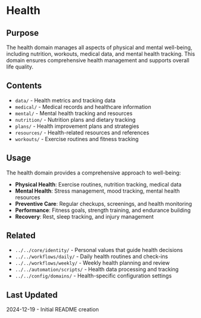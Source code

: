 # Health

## Purpose
The health domain manages all aspects of physical and mental well-being, including nutrition, workouts, medical data, and mental health tracking. This domain ensures comprehensive health management and supports overall life quality.

## Contents
- `data/` - Health metrics and tracking data
- `medical/` - Medical records and healthcare information
- `mental/` - Mental health tracking and resources
- `nutrition/` - Nutrition plans and dietary tracking
- `plans/` - Health improvement plans and strategies
- `resources/` - Health-related resources and references
- `workouts/` - Exercise routines and fitness tracking

## Usage
The health domain provides a comprehensive approach to well-being:

- **Physical Health**: Exercise routines, nutrition tracking, medical data
- **Mental Health**: Stress management, mood tracking, mental health resources
- **Preventive Care**: Regular checkups, screenings, and health monitoring
- **Performance**: Fitness goals, strength training, and endurance building
- **Recovery**: Rest, sleep tracking, and injury management

## Related
- `../../core/identity/` - Personal values that guide health decisions
- `../../workflows/daily/` - Daily health routines and check-ins
- `../../workflows/weekly/` - Weekly health planning and review
- `../../automation/scripts/` - Health data processing and tracking
- `../../config/domains/` - Health-specific configuration settings

## Last Updated
2024-12-19 - Initial README creation
